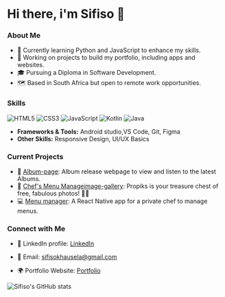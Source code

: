 # Hi there, i'm Sifiso 👋


### About Me
- 🌱 Currently learning Python and JavaScript to enhance my skills.
- 💼 Working on projects to build my portfolio, including apps and websites.
- 🎓 Pursuing a Diploma in Software Development.
- 🗺️ Based in South Africa but open to remote work opportunities.

### Skills
![HTML5](https://img.shields.io/badge/HTML5-E34F26?style=flat&logo=html5&logoColor=white)
![CSS3](https://img.shields.io/badge/CSS3-1572B6?style=flat&logo=css3&logoColor=white)
![JavaScript](https://img.shields.io/badge/JavaScript-F7DF1E?style=flat&logo=javascript&logoColor=black)
![Kotlin](https://img.shields.io/badge/Kotlin-0095D5?style=flat&logo=kotlin&logoColor=white)
![Java](https://img.shields.io/badge/Java-ED8B00?style=flat&logo=openjdk&logoColor=white)

- **Frameworks & Tools:** Android studio,VS Code, Git, Figma
- **Other Skills:** Responsive Design, UI/UX Basics

### Current Projects
- 🚀 [Album-page](https://github.com/Sifisopk/Album-page): Album release webpage to view and listen to the latest Albums.
- 🎨 [Chef's Menu Manageimage-gallery](https://github.com/Sifisopk/image-gallery): Propiks is your treasure chest of free, fabulous photos! 🎨✨
- 💻 [Menu manager](https://github.com/Sifisopk/Chef-Menu-App): A React Native app for a private chef to manage menus.

  
### Connect with Me
- 💼 LinkedIn profile: [LinkedIn](https://www.linkedin.com/in/sifiso-khausela/)
- 📧 Email: sifisokhausela@gmail.com
- 🌍 Portfolio Website: [Portfolio](https://sfisodev.xyz/#home)

  <!-- GitHub Stats from https://github.com/anuraghazra/github-readme-stats -->
![Sifiso's GitHub stats](https://github-readme-stats.vercel.app/api?username=Sifisopk&show_icons=true&theme=tokyonight)
